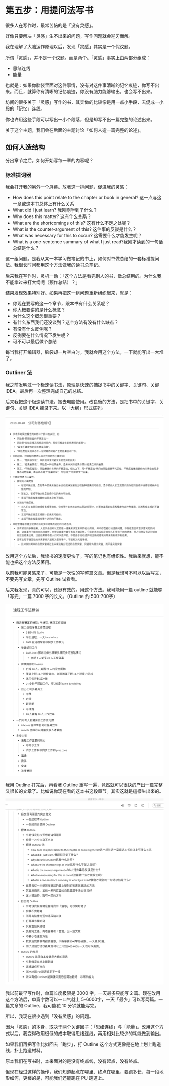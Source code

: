 # 第五步：用提问法写书

很多人在写作时，最常苦恼的是「没有灵感」。

好像只要解决「灵感」生不出来的问题，写作问题就会迎刃而解。

我在理解了大脑运作原理以后，发现「灵感」其实是一个假议题。

所谓「灵感」，并不是一个议题。而是两个。「灵感」事实上由两部分组成：

* 思绪连线
* 能量

也就是：如果你脑袋里面对这件事情，没有对这件事清晰的记忆痕迹，你写不出来。而且，就算你有清晰的记忆痕迹，你没有脑力能够输出，也会写不出来。

坊间的很多关于「灵感」写作的书，其实做的比较像是用一点小手段，去促成一小段的「记忆」连线。

你也许用这些手段可以写出一小个段落，但是却写不出一篇完整的论述出来。

关于这个主题，我们会在后面的主题讨论「如何人造一篇完整的论述」。

## 如何人造结构

分出章节之后。如何开始写每一章的内容呢？

### 标准提词器

我会打开我的另外一个屏幕。放著这一排问题，促进我的灵感：

* How does this point relate to the chapter or book in general? 这一点与这一章或这本书总体上有什么关系
* What did I just learn? 我刚刚学到了什么？
* Why does this matter? 这有什么关系？
* What are the shortcomings of this? 这有什么不足之处呢？
* What is the counter-argument of this? 这件事的反驳是什么？
* What was necessary for this to occur? 这需要什么才能发生呢？
* What is a one-sentence summary of what I just read?我刚才读到的一句话总结是什么？

这一组问题。是我从某一本学习做笔记的书上，如何对书做总结的一套标准提问法。我很长时间都用这个方法做我的读书总笔记。

后来我在写作时，灵机一动：「这个方法是看完别人的书，做总结用的。为什么我不能拿过来打大纲呢（预作总结）？」

结果发现效果特别好。如果再把这一组问题重新组织起来，就是：

* 你现在要写的这一个章节，跟本书有什么关系呢？
* 你大概要讲的是什么概念？
* 为什么这个概念很重要？
* 有什么东西我们还没谈到？这个方法有没有什么缺点？
* 有没有什么反例呢？
* 反例要在什么情况下发生呢？
* 可不可以最后做个总结

每当我打开编辑器，脑袋却一片空白时，我就会用这个方法，一下就能写出一大堆了。

### Outliner 法

我之前发明过一个极速读书法，原理是快速的捕捉书中的关键字、关键句、关键
IDEA。最后再一次整理完成自己的总结。

后来我把这个极速读书法，搬去电脑使用。改良後的方法，是把书中的关键字、关键句、关键
IDEA 摘录下来。以「大纲」形式陈列。

![图片](./image-03/media/image1.png)

改用这个方法后，我读书的速度更快了，写的笔记也有组织性。我后来就想，能不能也把这个方法反著用。

以前我可能灵感来了，可能是一次性的写整篇文章。但是我想可不可以以后写文，不要先写文章，先写
Outline 试看看。

后来我发现，真的可以，还挺有效的。用这个方法。我可能用一篇 outline
就能够「写完」一篇 7000 字的长文。（Outline 约 500-700字）

![图片](./image-03/media/image2.png)

我用 Outline 打完后，再看著 Outline 重写一遍，竟然就可以很快的产出一篇完整又很长的文章了。比如说你现在看的这本书这段章节。其实这就是這樣生出來的。

![图片](./image-03/media/image3.png)

我以前最早写作时，单篇长度极限是 3000 字，一天最多只能写 2 篇。现在改用这个方法后，单篇字数可以一口气就上 5-6000字，一天「最少」可以写两篇。一篇文章的 Outline，我可能花 10 分钟就能写完。

所以，我现在很少遇到「没有灵感」的问题。

因为「灵感」的本身，取决于两个关键因子：「思绪连线」与「能量」。改用这个方式以后，我变得改用很低的成本取得思绪连线，再用相对比较少的耗能做到输出。

如果我们再把写作比拟回去「跑步」，打 Outline 这个方式更像是在地上划上跑道线，扑上跑道材料。

原本我们在写书时，本来面对的是没有终点线，没有起点，没有终点。

但现在经过这样的操作，我们知道起点在哪里、终点在哪里、要跑多长、每一段地形如何，更棒的是，可能我们还能跑在 PU 跑道上。
